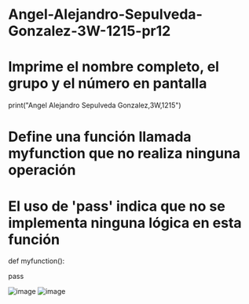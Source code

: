 # Angel-Alejandro-Sepulveda-Gonzalez-3W-1215-pr12

# Imprime el nombre completo, el grupo y el número en pantalla

print("Angel Alejandro Sepulveda Gonzalez,3W,1215")

# Define una función llamada myfunction que no realiza ninguna operación

# El uso de 'pass' indica que no se implementa ninguna lógica en esta función

def myfunction():

  pass

![image](https://github.com/user-attachments/assets/bcac65dd-27df-4d0c-8ec1-63d4683243df)
![image](https://github.com/user-attachments/assets/150d8116-a34f-4c32-bfb0-b4aae3d835e4)
